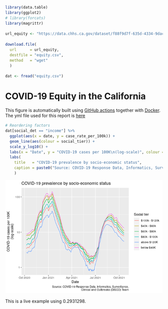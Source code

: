 
``` r
library(data.table)
library(ggplot2)
# library(forcats)
library(magrittr)

url_equity <- "https://data.chhs.ca.gov/dataset/f88f9d7f-635d-4334-9dac-4ce773afe4e5/resource/11fa525e-1c7b-4cf5-99e1-d4141ea590e4/download/covid19case_rate_by_social_det.csv"

download.file(
  url      = url_equity,
  destfile = "equity.csv",
  method   = "wget"
  )

dat <- fread("equity.csv")
```

# COVID-19 Equity in the California

This figure is automatically built using [GitHub
actions](https://github.com/features/actions) together with
[Docker](https://www.docker.com/). The yml file used for this report is
[here](../.github/workflows/01-covid-equity.yml)

``` r
# Reordering factors
dat[social_det == "income"] %>%
  ggplot(aes(x = date, y = case_rate_per_100k)) +
  geom_line(aes(colour = social_tier)) + 
  scale_y_log10() +
  labs(x = "Date", y = "COVID-19 cases per 100K\n(log-scale)", colour = "Social tier") +
  labs(
    title   = "COVID-19 prevalence by socio-economic status", 
    caption = paste0("Source: COVID-19 Response Data, Informatics, Surveillance,\nClinical and Outbreaks (DISCO) Team")
    )
```

![](README_files/figure-gfm/plots-1.png)<!-- -->

This is a live example using 0.2931298.
